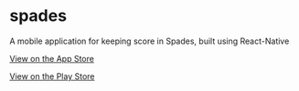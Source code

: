 # spades

A mobile application for keeping score in Spades, built using React-Native

[View on the App Store](https://itunes.apple.com/us/app/spades-score-rn/id1439916717?ls=1&mt=8)         

[View on the Play Store](https://play.google.com/store/apps/details?id=com.reactnative.spades)  

